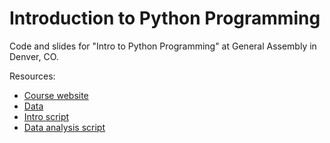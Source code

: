 # Introduction to Python Programming

Code and slides for "Intro to Python Programming" at General Assembly in Denver, CO.


Resources:

- [Course website](https://generalassemb.ly/education/introduction-to-python-programming/denver/23900)
- [Data](https://github.com/mcdickenson/2016-05-19-general-assembly/raw/master/data.csv)
- [Intro script](https://github.com/mcdickenson/2016-05-19-general-assembly/blob/master/intro.py)
- [Data analysis script](https://github.com/mcdickenson/2016-05-19-general-assembly/blob/master/analysis.py)